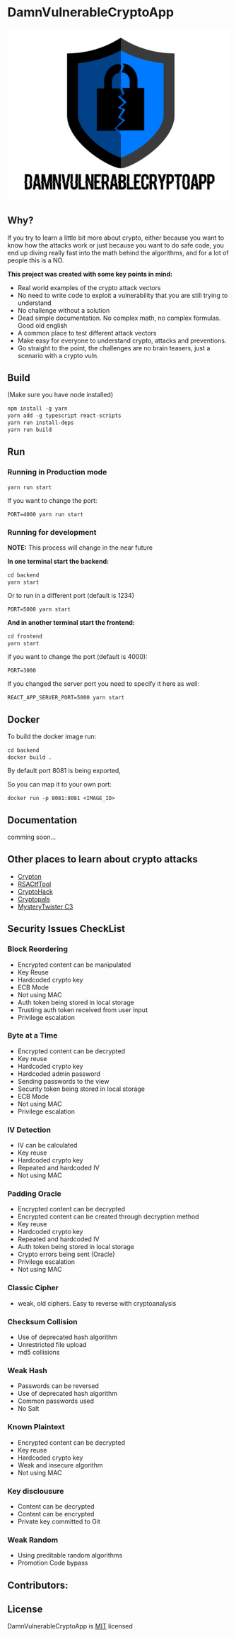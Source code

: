 # DamnVulnerableCryptoApp

![Logo](/frontend/src/Images/logo.png)

## Why?

If you try to learn a little bit more about crypto, either because you want to know how the attacks work or just because you want to do safe code, you end up diving really fast into the math behind the algorithms, and for a lot of people this is a NO.

**This project was created with some key points in mind:**
* Real world examples of the crypto attack vectors
* No need to write code to exploit a vulnerability that you are still trying to understand
* No challenge without a solution
* Dead simple documentation. No complex math, no complex formulas. Good old english
* A common place to test different attack vectors
* Make easy for everyone to understand crypto, attacks and preventions.
* Go straight to the point, the challenges are no brain teasers, just a scenario with a crypto vuln. 


## Build

(Make sure you have node installed)

```
npm install -g yarn 
yarn add -g typescript react-scripts
yarn run install-deps
yarn run build
```

## Run


### Running in Production mode
```
yarn run start
```

If you want to change the port:
```
PORT=4000 yarn run start
```

### Running for development

**NOTE:** This process will change in the near future

**In one terminal start the backend:**
```
cd backend 
yarn start
```
Or to run in a different port (default is 1234)
```
PORT=5000 yarn start
```

**And in another terminal start the frontend:**
```
cd frontend
yarn start
```


if you want to change the port (default is 4000):
```
PORT=3000
```
If you changed the server port you need to specify it here as well:
```
REACT_APP_SERVER_PORT=5000 yarn start
```

## Docker

To build the docker image run:

```
cd backend
docker build .
```

By default port 8081 is being exported,

So you can map it to your own port:

```
docker run -p 8081:8081 <IMAGE_ID>
```


## Documentation
comming soon...

## Other places to learn about crypto attacks
* [Crypton](https://github.com/ashutosh1206/Crypton)
* [RSACtfTool](https://github.com/Ganapati/RsaCtfTool)
* [CryptoHack](http://cryptohack.org/)
* [Cryptopals](https://cryptopals.com/)
* [MysteryTwister C3](https://www.mysterytwisterc3.org/en/)

## Security Issues CheckList

### Block Reordering
* Encrypted content can be manipulated
* Key Reuse
* Hardcoded crypto key
* ECB Mode
* Not using MAC
* Auth token being stored in local storage
* Trusting auth token received from user input
* Privilege escalation



### Byte at a Time
* Encrypted content can be decrypted
* Key reuse
* Hardcoded crypto key
* Hardcoded admin password
* Sending passwords to the view
* Security token being stored in local storage
* ECB Mode
* Not using MAC
* Privilege escalation


### IV Detection
* IV can be calculated
* Key reuse
* Hardcoded crypto key
* Repeated and hardcoded IV
* Not using MAC

### Padding Oracle
* Encrypted content can be decrypted
* Encrypted content can be created through decryption method
* Key reuse
* Hardcoded crypto key
* Repeated and hardcoded IV
* Auth token being stored in local storage
* Crypto errors being sent (Oracle)
* Privilege escalation
* Not using MAC

### Classic Cipher
* weak, old ciphers. Easy to reverse with cryptoanalysis

### Checksum Collision
* Use of deprecated hash algorithm
* Unrestricted file upload
* md5 collisions

### Weak Hash
* Passwords can be reversed
* Use of deprecated hash algorithm
* Common passwords used
* No Salt

### Known Plaintext 
* Encrypted content can be decrypted
* Key reuse
* Hardcoded crypto key
* Weak and insecure algorithm
* Not using MAC


### Key disclousure
* Content can be decrypted
* Content can be encrypted
* Private key committed to Git

### Weak Random
* Using preditable random algorithms
* Promotion Code bypass



## Contributors:

## License

DamnVulnerableCryptoApp is [MIT](https://tldrlegal.com/license/mit-license) licensed 




